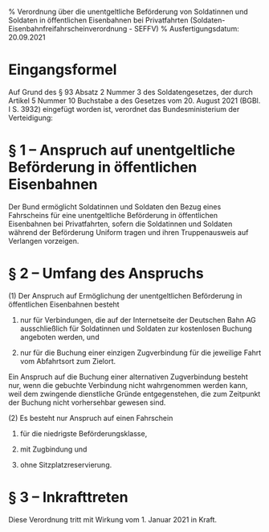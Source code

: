 % Verordnung über die unentgeltliche Beförderung von Soldatinnen und Soldaten in öffentlichen Eisenbahnen bei Privatfahrten  (Soldaten-Eisenbahnfreifahrscheinverordnung - SEFFV)
% Ausfertigungsdatum: 20.09.2021
 
# Eingangsformel

Auf Grund des § 93 Absatz 2 Nummer 3 des Soldatengesetzes, der durch Artikel 5 Nummer 10 Buchstabe a des Gesetzes vom 20. August 2021 (BGBl. I S. 3932) eingefügt worden ist, verordnet das Bundesministerium der Verteidigung:

# § 1 – Anspruch auf unentgeltliche Beförderung in öffentlichen Eisenbahnen

Der Bund ermöglicht Soldatinnen und Soldaten den Bezug eines Fahrscheins für eine unentgeltliche Beförderung in öffentlichen Eisenbahnen bei Privatfahrten, sofern die Soldatinnen und Soldaten während der Beförderung Uniform tragen und ihren Truppenausweis auf Verlangen vorzeigen.

# § 2 – Umfang des Anspruchs

(1) Der Anspruch auf Ermöglichung der unentgeltlichen Beförderung in öffentlichen Eisenbahnen besteht

1. nur für Verbindungen, die auf der Internetseite der Deutschen Bahn AG ausschließlich für Soldatinnen und Soldaten zur kostenlosen Buchung angeboten werden, und

2. nur für die Buchung einer einzigen Zugverbindung für die jeweilige Fahrt vom Abfahrtsort zum Zielort.

Ein Anspruch auf die Buchung einer alternativen Zugverbindung besteht nur, wenn die gebuchte Verbindung nicht wahrgenommen werden kann, weil dem zwingende dienstliche Gründe entgegenstehen, die zum Zeitpunkt der Buchung nicht vorhersehbar gewesen sind.

(2) Es besteht nur Anspruch auf einen Fahrschein

1. für die niedrigste Beförderungsklasse,

2. mit Zugbindung und

3. ohne Sitzplatzreservierung.

# § 3 – Inkrafttreten

Diese Verordnung tritt mit Wirkung vom 1. Januar 2021 in Kraft.
